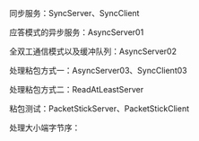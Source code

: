 同步服务：SyncServer、SyncClient

应答模式的异步服务：AsyncServer01

全双工通信模式以及缓冲队列：AsyncServer02

处理粘包方式一：AsyncServer03、SyncClient03

处理粘包方式二：ReadAtLeastServer

粘包测试：PacketStickServer、PacketStickClient

处理大小端字节序：